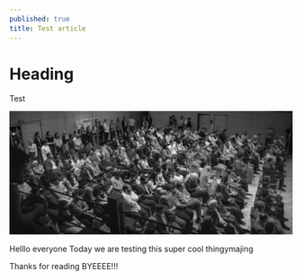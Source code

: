 ```yaml
---
published: true
title: Test article
---
```

# Heading

Test

![](/assets/images/page_team.png)

Helllo everyone
Today we are testing this super cool thingymajing

Thanks for reading BYEEEE!!!